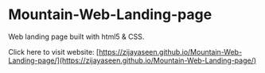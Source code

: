 ﻿# Mountain-Web-Landing-page

 Web landing page built with html5 & CSS.

 Click here to visit website:
 [https://zijayaseen.github.io/Mountain-Web-Landing-page/](https://zijayaseen.github.io/Mountain-Web-Landing-page/)

